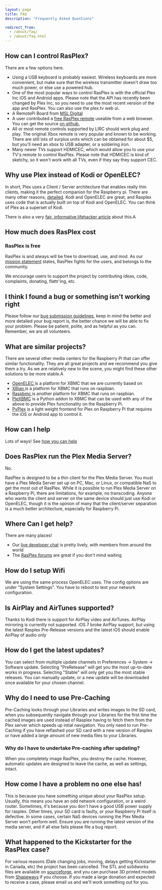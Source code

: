 ```yaml
---
layout: page 
title: FAQ
description: "Frequently Asked Questions"

redirect_from:
  - /about/faq/
  - /about/faq.html
---
```


## How can I control RasPlex?

There are a few options here.

+ Using a USB keyboard is probably easiest. Wireless keyboards are more convenient, but make sure that the wireless transmitter doesn't draw too much power, or else use a powered hub.
+ One of the most popular ways to control RasPlex is with the official Plex Inc iOS and Android apps. Please note that the API has recently been changed by Plex Inc, so you need to use the most recent version of the app and RasPlex. You can also use the plex.tv web ui.
+ A RemotePi Board from <a href="http://www.msldigital.com" target="_blank">MSL Digital</a>
+ A user contributed a <a href="http://errorfreeit.com.au/blog/2014/1/4/free-online-rasplex-remote" target="_blank">free RasPlex remote</a> useable from a web browser. You can get the source <a href="https://github.com/RasPlex/Simple-RasPlex-Remote" target="_blank">on github.</a>
+ All or most remote controls supported by LIRC should work plug and play. The original Xbox remote is very popular and known to be working. There are still lots of surplus units which can be obtained for about $5, but you'll need an xbox to USB adapter, or a soldering iron.
+ Many newer TVs support HDMICEC, which would allow you to use your TV's remote to control RasPlex. Please note that HDMICEC is kind of sketchy, so it won't work with all TVs, even if they say they support CEC.

## Why use Plex instead of Kodi or OpenELEC?

In short, Plex uses a Client / Server architecture that enables really thin clients, making it the perfect companion for the Raspberry pi. There are many other reasons, [detailed](/about/why-rasplex.html). Kodi and OpenELEC are great, and Rasplex uses code that is actually built on top of Kodi and OpenELEC. You can think of Plex as a superset of Kodi.

There is also a very <a href="http://lifehacker.com/5991757/should-i-use-plex-or-xbmc-for-my-home-theater-pc" target="_blank">fair, informative lifehacker article</a> about this.A

## How much does RasPlex cost

### RasPlex is free

RasPlex is and always will be free to download, use, and mod. As our [mission statement](/about/mission-statement.html) states, RasPlex fights for the users, and belongs to the community.

We encourage users to support the project by contributing ideas, code, complaints, donating, flattr'ing, etc.

## I think I found a bug or something isn't working right

Please follow our <a href="https://github.com/RasPlex/RasPlex/wiki/How-to-report-a-bug" target="_blank">bug submission guidelines</a>, keep in mind the better and more detailed your bug report is, the better chance we will be able to fix your problem. Please be patient, polite, and as helpful as you can. Remember, we are all volunteers.

## What are similar projects?

There are several other media centers for the Raspberry Pi that can offer similar functionality. They are all great projects and we recommend you give them a try. As we are relatively new to the scene, you might find these other solutions to be more stable.A

+ <a href="http://www.openelec.tv/" target="_blank"> OpenELEC </a> is a platform for XBMC that we are currently based on
+ <a href="http://xbian.org/" target="_blank"> XBian </a> is a platform for XBMC that runs on raspbian.
+ <a href="http://www.raspbmc.com/" target="_blank"> Raspbmc </a>is another platform for XBMC that runs on raspbian.
+ <a href="http://wiki.xbmc.org/index.php?title=Add-on:PleXBMC" target="_blank">PleXBMC</a> is a Python addon to XBMC that can be used with any of the above to provide Plex functionality on the Raspberry Pi.
+ <a href="https://github.com/dalehamel/pyplex" target="_blank">PyPlex</a> is a light weight frontend for Plex on Raspberry Pi that requires the iOS or Android app to control it.

## How can I help

Lots of ways! See [how you can help](/contribute/how-to-help.html)

## Does RasPlex run the Plex Media Server?

No.

RasPlex is designed to be a thin client for the Plex Media Server. You must have a Plex Media Server set up on PC, Mac, or Linux, or compatible NaS to get the most out of RasPlex.
While it is possible to run Plex Media Server on a Raspberry Pi, there are limitations, for example, no transcoding. Anyone who wants the client and server on the same device should just use Kodi or OpenELEC, though it is the opinion of many that the client/server separation is a much better architecture, especially for Raspberry Pi.

## Where Can I get help?

There are many places!

+ Our <a href="http://chat.srvthe.net/"> live developer chat</a> is pretty lively, with members from around the world
+ The <a href="https://forums.plex.tv/categories/rasplex/"> RasPlex forums</a> are great if you don't mind waiting

## How do I setup Wifi

We are using the same process OpenELEC uses. The config options are under "System Settings". You have to reboot to test your network configuration.

## Is AirPlay and AirTunes supported?

Thanks to Kodi there is support for AirPlay video and AirTunes. AirPlay mirroring is currently not supported. iOS 7 broke AirPlay support, but using the latest Rasplex Pre-Release versions and the latest iOS should enable AirPlay of audio only

## How do I get the latest updates?

You can select from multiple update channels in Preferences -> System -> Software update. Selecting "PreRelease" will get you the most up-to-date works in progress. Selecting "Stable" will only get you the most stable releases. You can manually update, or a new update will be downloaded once available for your chosen channel.

## Why do I need to use Pre-Caching

Pre-Caching looks through your Libraries and writes images to the SD card, when you subsequently navigate through your Libraries for the first time the cached images are used instead of Rasplex having to fetch them from the Plex server which speeds up intial navigation. You only need to run Pre-Caching if you have reflashed your SD card with a new version of Rasplex or have added a large amount of new media files to your Libraries.

### Why do I have to undertake Pre-caching after updating?

When you completely image RasPlex, you destroy the cache. However, automatic updates are designed to leave the cache, as well as settings, intact.

## How come I have a problem no one else has!

This is because you have something unique about your RasPlex setup. Usually, this means you have an odd network configuration, or a weird router. Sometimes, it's because you don't have a good USB power supply for rasplex. Other times, your SD card is faulty, or your Raspberry Pi itself is defective. In some cases, certain NaS devices running the Plex Media Server won't perform well. Ensure you are running the latest version of the media server, and if all else fails please file a bug report.

## What happened to the Kickstarter for the RasPlex case?

For various reasons (Dale changing jobs, moving, delays getting Kickstarter in Canada, etc) the project has been cancelled. The STL and solidworks files are available on <a href="http://sourceforge.net/projects/rasplex/files/case/" target="_blank">sourceforge</a>, and you can purchase 3D printed models from <a href="http://www.shapeways.com/shops/rasplex" target="_blank">Shapeways</a> if you choose. If you made a large donation and expected to receive a case, please email us and we'll work something out for you.</div>
